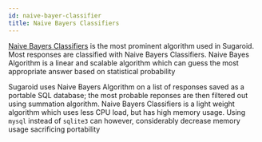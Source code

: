 ```yaml
---
id: naive-bayer-classifier
title: Naive Bayers Classifiers
---
```


[Naive Bayers Classifiers][bayers-wiki] is the most 
prominent algorithm used in Sugaroid. Most responses
are classified with Naive Bayers Classifiers. Naive Bayes 
Algorithm is a linear and scalable algorithm which can guess the
most appropriate answer based on statistical probability

Sugaroid uses Naive Bayers Algorithm on a list of responses
saved as a portable SQL database; the most probable reponses 
are then filtered out using summation algorithm. Naive Bayers 
Classifiers is a light weight algorithm which uses less CPU load,
but has high memory usage. Using `mysql` instead of `sqlite3`
can however, considerably decrease memory usage sacrificing 
portability

[bayers-wiki]: https://en.wikipedia.org/wiki/Naive_Bayes_classifier


